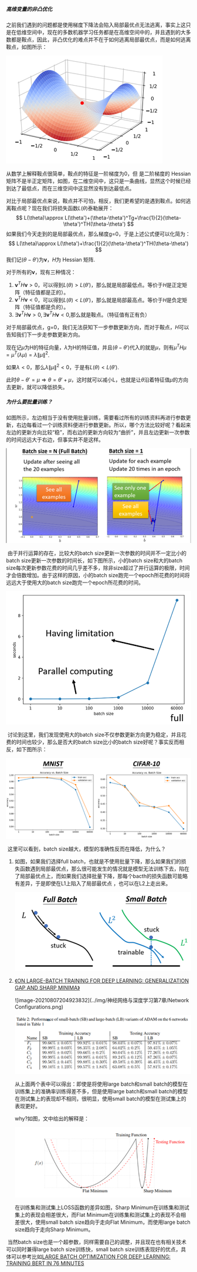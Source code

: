 ##### 高维变量的非凸优化

​	之前我们遇到的问题都是使用梯度下降法会陷入局部最优点无法逃离，事实上这只是在低维空间中，现在的多数机器学习任务都是在高维空间中的，并且遇到的大多数都是鞍点，因此，非凸优化的难点并不在于如何逃离局部最优点，而是如何逃离鞍点，如图所示：

![image-20210807155836619](../img/神经网络与深度学习第7章/鞍点.png)

从数学上解释鞍点很简单，鞍点的特征是一阶梯度为0，但 是二阶梯度的 Hessian 矩阵不是半正定矩阵，如图，在二维空间中，这只是一条曲线，显然这个时候已经到达了最低点，而在三维空间中这显然没有到达最低点。

​	对比于局部最优点来说，鞍点并不可怕，相反，我们更希望的是遇到鞍点。如何逃离鞍点呢？现在我们将损失函数$L(\theta)$​泰勒展开：
$$
L(\theta)\approx L(\theta')+(\theta-\theta')^Tg+\frac{1}{2}(\theta-\theta')^TH(\theta-\theta')
$$
如果我们今天走到的是局部最优点，那么梯度g=0，于是上述公式便可以化简为：
$$
L(\theta)\approx L(\theta')+\frac{1}{2}(\theta-\theta')^TH(\theta-\theta')
$$
我们记$(\theta-\theta')$为$\pmb{v}$，$H$​为 Hessian 矩阵.

对于所有的$\pmb{v}$​​，现有三种情况：

1. $\pmb{v}^TH\pmb{v}>0$​​​，可以得到$L(\theta)>L(\theta')$​，那么就是局部最低点。等价于$H$是正定矩阵（特征值都是正的）。​
2. $\pmb{v}^TH\pmb{v}<0$，可以得到$L(\theta)<L(\theta')$，那么就是局部最高点。等价于$H$是负定矩阵（特征值都是负的）。
3. $\exists\pmb{v}^TH\pmb{v}>0,\exists\pmb{v}^TH\pmb{v}<0$​​​,​那么就是鞍点。（特征值有正有负）

对于局部最优点，g=0，我们无法获知下一步参数更新方向，而对于鞍点，$H$可以告知我们下一步走参数更新方向。

现在记$\mu$​​​为H的特征向量，$\lambda$​​​为H的特征值，并且$(\theta-\theta')$​代入的就是$\mu$，​则有$\mu^TH\mu=\mu^T(\lambda\mu)=\lambda\|\mu\|^2$​​​.

如果$\lambda<0$，那么$\lambda\|\mu\|^2<0$，于是有$L(\theta)<L(\theta')$​​.

此时$\theta-\theta'=\mu\Rightarrow\theta=\theta'+\mu$，这时就可以减小L，也就是让$\theta$沿着特征值$\mu$的方向去更新，就可以降低损失。

##### 为什么要批量训练？

​	如图所示，左边相当于没有使用批量训练，需要看过所有的训练资料再进行参数更新，右边每看过一个训练资料便进行参数更新。所以，哪个方法比较好呢？看起来左边的更新方向比较“稳”，而右边的更新方向较为“曲折”，并且左边更新一次参数的时间远远大于右边，但事实并不是这样。

![image-20210807202227093](../img/神经网络与深度学习第7章/small_batch_vs_large_batch.png)

​	由于并行运算的存在，比较大的batch size更新一次参数的时间并不一定比小的batch size更新一次参数的时间长，如下图所示，小的batch size和大的batch size每次更新参数花费的时间几乎差不多，除非size超过了并行运算的极限，时间才会倍数增加。由于这样的原因，小的batch size跑完一个epoch所花费的时间将远远大于使用大的batch size跑完一个epoch所花费的时间。

![image-20210807203138158](../img/神经网络与深度学习第7章/time_for_each_update.png)

​	讨论到这里，我们发现使用大的batch size不仅参数更新方向更为稳定，并且花费的时间也较少，那么是否大的batch size比小的batch size好呢？事实反而相反，如下图所示：

![image-20210807204205149](../img/神经网络与深度学习第7章/accuracy_between_samll_batch_and_large_batch.png)

​	这里可以看到，batch size越大，模型的准确性反而在降低，为什么？

1. 如图，如果我们选择full batch，也就是不使用批量下降，那么如果我们的损失函数遇到局部最优点，那么很可能发生的情况就是模型无法训练下去，陷在了局部最优点上，而如果我们选择批量下降，那每个bacth的损失函数可能略有差异，于是即使在L1上陷入了局部最优点 ，也可以在L2上走出来。

   ![image-20210807204417923](../img/神经网络与深度学习第7章/why_small_batch.png)

2. [《ON LARGE-BATCH TRAINING FOR DEEP LEARNING: GENERALIZATION GAP AND SHARP MINIMA》](https://arxiv.org/pdf/1609.04836.pdf)

   ![image-20210807204923832](../img/神经网络与深度学习第7章/Network Configurations.png)

   ![image-20210807205000360](../img/神经网络与深度学习第7章/Performance_of_small-batch(SB)and_large-batch(LB)variants_of_ADAM_on_the_networks.png)

   从上面两个表中可以得出：即使是将使用large batch和small batch的模型在训练集上的准确率训练得差不多，但是使用large batch和small batch的模型在测试集上的表现却不相同，很明显，使用small batch的模型在测试集上的表现更好。

   why?如图，文中给出的解释是：

   ![image-20210807205441139](../img/神经网络与深度学习第7章/1.png)

   在训练集和测试集上LOSS函数的差异如图，Sharp Minimum在训练集和测试集上的表现会相差很大，而Flat Minimum在训练集和测试集上的表现不会相差很大，使用small batch size趋向于走向Flat Minimum，而使用large batch size趋向于走向Sharp Minimum。

​    当然batch size也是一个超参数，同样需要自己的调整，并且现在也有相关技术可以同时兼得large batch size训练快，small batch size训练表现好的优点，具体可以参考比如[LARGE BATCH OPTIMIZATION FOR DEEP LEARNING: TRAINING BERT IN 76 MINUTES](https://arxiv.org/pdf/1904.00962.pdf)

